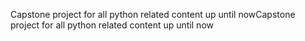 Capstone project for all python related content up until nowCapstone project for all python related content up until now
